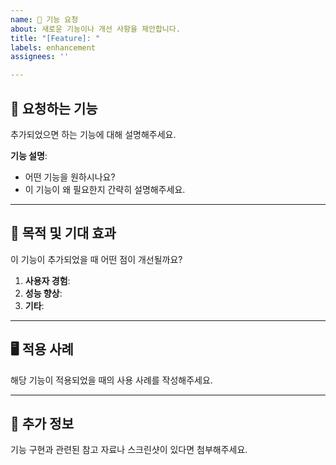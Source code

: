 ```yaml
---
name: 🚀 기능 요청
about: 새로운 기능이나 개선 사항을 제안합니다.
title: "[Feature]: "
labels: enhancement
assignees: ''

---
```


## 🚀 요청하는 기능  
추가되었으면 하는 기능에 대해 설명해주세요.  

**기능 설명**:  
- 어떤 기능을 원하시나요?  
- 이 기능이 왜 필요한지 간략히 설명해주세요.  

---

## 🎯 목적 및 기대 효과  
이 기능이 추가되었을 때 어떤 점이 개선될까요?  

1. **사용자 경험**:  
2. **성능 향상**:  
3. **기타**:  

---

## 🖥️ 적용 사례  
해당 기능이 적용되었을 때의 사용 사례를 작성해주세요.  

---

## 📎 추가 정보  
기능 구현과 관련된 참고 자료나 스크린샷이 있다면 첨부해주세요.  
